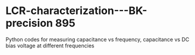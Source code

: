 # LCR-characterization---BK-precision 895
Python codes for measuring capacitance vs frequency, capacitance vs DC bias voltage at different frequencies
